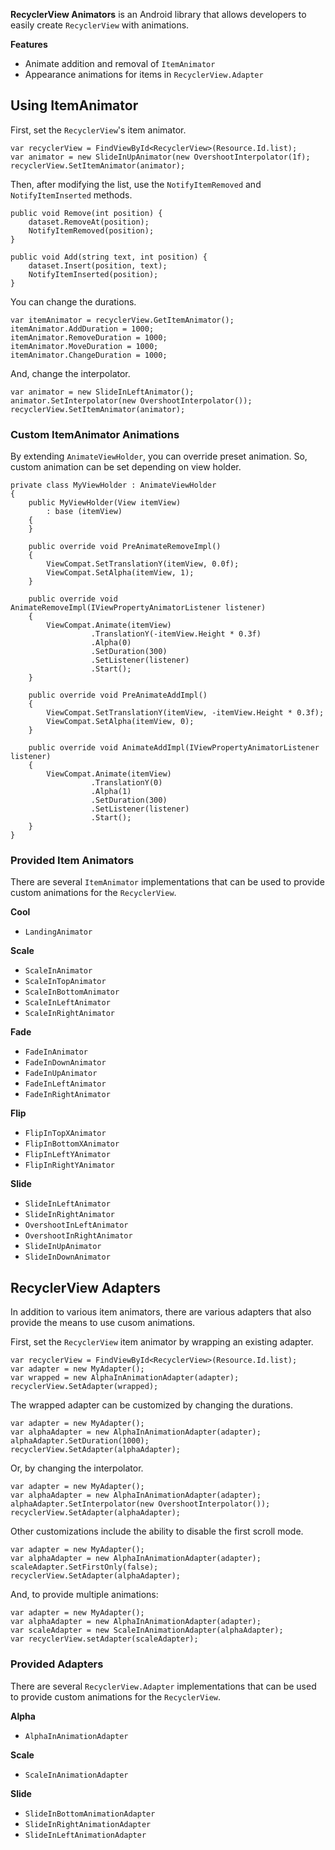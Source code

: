 
**RecyclerView Animators** is an Android library that allows developers to easily create `RecyclerView`
with animations.

**Features**
 - Animate addition and removal of `ItemAnimator`
 - Appearance animations for items in `RecyclerView.Adapter`

## Using ItemAnimator

First, set the `RecyclerView`'s item animator.

    var recyclerView = FindViewById<RecyclerView>(Resource.Id.list);
    var animator = new SlideInUpAnimator(new OvershootInterpolator(1f);
    recyclerView.SetItemAnimator(animator);

Then, after modifying the list, use the `NotifyItemRemoved` and `NotifyItemInserted`
methods.

    public void Remove(int position) {
        dataset.RemoveAt(position);
        NotifyItemRemoved(position);
    }
    
    public void Add(string text, int position) {
        dataset.Insert(position, text);
        NotifyItemInserted(position);
    }

You can change the durations.

    var itemAnimator = recyclerView.GetItemAnimator();
    itemAnimator.AddDuration = 1000;
    itemAnimator.RemoveDuration = 1000;
    itemAnimator.MoveDuration = 1000;
    itemAnimator.ChangeDuration = 1000;

And, change the interpolator.

    var animator = new SlideInLeftAnimator();
    animator.SetInterpolator(new OvershootInterpolator());
    recyclerView.SetItemAnimator(animator);

### Custom ItemAnimator Animations

By extending `AnimateViewHolder`, you can override preset animation. 
So, custom animation can be set depending on view holder.

    private class MyViewHolder : AnimateViewHolder
    {
        public MyViewHolder(View itemView)
            : base (itemView)
        {
        }

        public override void PreAnimateRemoveImpl()
        {
            ViewCompat.SetTranslationY(itemView, 0.0f);
            ViewCompat.SetAlpha(itemView, 1);
        }

        public override void AnimateRemoveImpl(IViewPropertyAnimatorListener listener)
        {
            ViewCompat.Animate(itemView)
                      .TranslationY(-itemView.Height * 0.3f)
                      .Alpha(0)
                      .SetDuration(300)
                      .SetListener(listener)
                      .Start();
        }

        public override void PreAnimateAddImpl()
        {
            ViewCompat.SetTranslationY(itemView, -itemView.Height * 0.3f);
            ViewCompat.SetAlpha(itemView, 0);
        }

        public override void AnimateAddImpl(IViewPropertyAnimatorListener listener)
        {
            ViewCompat.Animate(itemView)
                      .TranslationY(0)
                      .Alpha(1)
                      .SetDuration(300)
                      .SetListener(listener)
                      .Start();
        }
    }

### Provided Item Animators

There are several `ItemAnimator` implementations that can be used 
to provide custom animations for the `RecyclerView`.

**Cool**
 - `LandingAnimator`
 
**Scale**
 - `ScaleInAnimator`
 - `ScaleInTopAnimator`
 - `ScaleInBottomAnimator`  
 - `ScaleInLeftAnimator`
 - `ScaleInRightAnimator`
 
**Fade**
 - `FadeInAnimator`
 - `FadeInDownAnimator`
 - `FadeInUpAnimator`  
 - `FadeInLeftAnimator`
 - `FadeInRightAnimator`
 
**Flip**
 - `FlipInTopXAnimator`
 - `FlipInBottomXAnimator`  
 - `FlipInLeftYAnimator`
 - `FlipInRightYAnimator`

**Slide**
 - `SlideInLeftAnimator`
 - `SlideInRightAnimator`
 - `OvershootInLeftAnimator`
 - `OvershootInRightAnimator`  
 - `SlideInUpAnimator`
 - `SlideInDownAnimator`

## RecyclerView Adapters

In addition to various item animators, there are various adapters that
also provide the means to use cusom animations. 

First, set the `RecyclerView` item animator by wrapping an existing adapter.

    var recyclerView = FindViewById<RecyclerView>(Resource.Id.list);
    var adapter = new MyAdapter();
    var wrapped = new AlphaInAnimationAdapter(adapter);
    recyclerView.SetAdapter(wrapped);

The wrapped adapter can be customized by changing the durations.

    var adapter = new MyAdapter();
    var alphaAdapter = new AlphaInAnimationAdapter(adapter);
    alphaAdapter.SetDuration(1000);
    recyclerView.SetAdapter(alphaAdapter);

Or, by changing the interpolator.

    var adapter = new MyAdapter();
    var alphaAdapter = new AlphaInAnimationAdapter(adapter);
    alphaAdapter.SetInterpolator(new OvershootInterpolator());
    recyclerView.SetAdapter(alphaAdapter);

Other customizations include the ability to disable the first scroll mode.

    var adapter = new MyAdapter();
    var alphaAdapter = new AlphaInAnimationAdapter(adapter);
    scaleAdapter.SetFirstOnly(false);
    recyclerView.SetAdapter(alphaAdapter);

And, to provide multiple animations:

    var adapter = new MyAdapter();
    var alphaAdapter = new AlphaInAnimationAdapter(adapter);
    var scaleAdapter = new ScaleInAnimationAdapter(alphaAdapter);
    var recyclerView.setAdapter(scaleAdapter);

### Provided Adapters

There are several `RecyclerView.Adapter` implementations that can be used 
to provide custom animations for the `RecyclerView`.

**Alpha**
 - `AlphaInAnimationAdapter`

**Scale**
 - `ScaleInAnimationAdapter`

**Slide**
 - `SlideInBottomAnimationAdapter`  
 - `SlideInRightAnimationAdapter`
 - `SlideInLeftAnimationAdapter`
